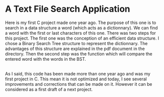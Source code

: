 # A Text File Search Application

Here is my first C project made one year ago. The purpose of this one is to search in a data structure a word (which acts as a dictionnary). We can find a word with the first or last characters of this one.
There was two steps for this project. The first one was the conception of an efficient data structure. I chose a Binary Search Tree structure to represent the dictionnary. The advantages of this structure are explained in the pdf document in the directory. 
Then the second step was the function which will compare the entered word with the words in the BST. 

<br>
As I said, this code has been made more than one year ago and was my first project in C. This mean it is not optimized and today, I see several improvements and corrections that can be made on it. However it can be considered as a first draft of a next project.
